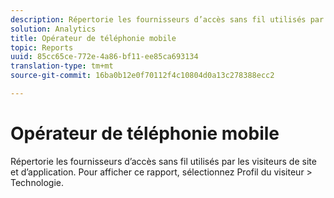 ```yaml
---
description: Répertorie les fournisseurs d’accès sans fil utilisés par les visiteurs de site et d’application. Pour afficher ce rapport, sélectionnez Profil du visiteur > Technologie.
solution: Analytics
title: Opérateur de téléphonie mobile
topic: Reports
uuid: 85cc65ce-772e-4a86-bf11-ee85ca693134
translation-type: tm+mt
source-git-commit: 16ba0b12e0f70112f4c10804d0a13c278388ecc2

---
```



# Opérateur de téléphonie mobile

Répertorie les fournisseurs d’accès sans fil utilisés par les visiteurs de site et d’application. Pour afficher ce rapport, sélectionnez Profil du visiteur &gt; Technologie.

